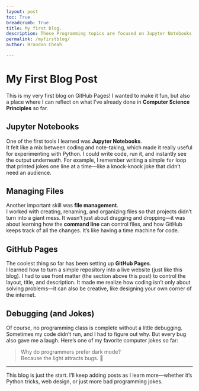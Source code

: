 ```yaml
---
layout: post
toc: True
breadcrumb: True
title: My first blog. 
description: These Programming topics are focused on Jupyter Notebooks, and Managing Files.
permalink: /myfirstblog/
author: Brandon Cheah

---
```


# My First Blog Post

This is my very first blog on GitHub Pages! I wanted to make it fun, but also a place where I can reflect on what I’ve already done in **Computer Science Principles** so far.

## Jupyter Notebooks

One of the first tools I learned was **Jupyter Notebooks**.  
It felt like a mix between coding and note-taking, which made it really useful for experimenting with Python. I could write code, run it, and instantly see the output underneath. For example, I remember writing a simple `for` loop that printed jokes one line at a time—like a knock-knock joke that didn’t need an audience.

## Managing Files

Another important skill was **file management**.  
I worked with creating, renaming, and organizing files so that projects didn’t turn into a giant mess. It wasn’t just about dragging and dropping—it was about learning how the **command line** can control files, and how GitHub keeps track of all the changes. It’s like having a time machine for code.

## GitHub Pages

The coolest thing so far has been setting up **GitHub Pages**.  
I learned how to turn a simple repository into a live website (just like this blog). I had to use front matter (the section above this post) to control the layout, title, and description. It made me realize how coding isn’t only about solving problems—it can also be creative, like designing your own corner of the internet.

## Debugging (and Jokes)

Of course, no programming class is complete without a little debugging.  
Sometimes my code didn’t run, and I had to figure out why. But every bug also gave me a laugh. Here’s one of my favorite computer jokes so far:

> Why do programmers prefer dark mode?  
> Because the light attracts bugs. 🐛

---

This blog is just the start. I’ll keep adding posts as I learn more—whether it’s Python tricks, web design, or just more bad programming jokes.
